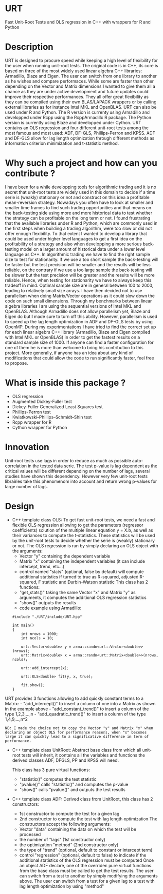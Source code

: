 # URT
Fast Unit-Root Tests and OLS regression in C++ with wrappers for R and Python

# Description
URT is designed to procure speed while keeping a high level of flexibility for the user when running unit-root tests. 
The original code is in C++, its core is based on three of the most widely used linear algebra C++ libraries: Armadillo, Blaze and Eigen. The user can switch from one library to another as he wishes and compare performaces. While some are faster than other depending on the Vector and Matrix dimensions I wanted to give them all a chance as they are under active development and future updates could improve their respective performances. They all offer great flexibility as they can be compiled using their own BLAS/LAPACK wrappers or by calling external libraries as for instance Intel MKL and OpenBLAS. 
URT can also be used under R and Python. The R version is currenty using Armadillo and developped under Rcpp using the RcppArmadillo R package. The Python version is currently using Blaze and developped under Cython.
URT contains an OLS regression and four different unit-root tests among the most famous and most used: ADF, DF-GLS, Phillips-Perron and KPSS. ADF and DF-GLS allow for lag length optimization through different methods as information criterion minimization and t-statistic method.

# Why such a project and how can you contribute ?
I have been for a while developping tools for algorithmic trading and it is no secret that unit-root tests are widely used in this domain to decide if a time serie is (weakly) stationary or not and construct on this idea a profitable mean-reversion strategy. Nowadays you often have to look at smaller and smaller time frames to find such trading opportunities and that means on the back-testing side using more and more historical data to test whether the strategy can be profitable on the long term or not. I found frustrating that the available libraries under R and Python, which are commonly used in the first steps when building a trading algorithm, were too slow or did not offer enough flexibility. To that extent I wanted to develop a library that could be used under higher level languages to get a first idea on the profitability of a strategy and also when developping a more serious back-testing model on a larger amount of historical data under a lower level language as C++.
In algorithmic trading we have to find the right sample size to test for stationarity. If we use a too short sample the back-testing will be faster but the test precision will be smaller and the results will be less reliable, on the contrary if we use a too large sample the back-testing will be slower but the test precision will be greater and the results will be more reliable. Hence, when testing for stationarity we have to always keep this tradeoff in mind. Optimal sample size are in general between 100 to 2000, leading to relatively small size arrays. I have then decided not to use parallelism when doing Matrix/Vector operations as it could slow down the code on such small dimensions. Through my benchmarks between linear algebra libraries I am using the sequential versions of Intel MKL and OpenBLAS. Although Armadillo does not allow parallelism yet, Blaze and Eigen do but I made sure to turn off this ability. However, parallelism is used to speed up the lag length optimization in ADF and DF-GLS tests by using OpenMP. 
During my experimentations I have tried to find the correct set up for each linear algebra C++ library (Armadillo, Blaze and Eigen compiled with Intel MKL or OpenBLAS) in order to get the fastest results on a standard sample size of 1000. If anyone can find a faster configuration for one of them he is more than welcome to bring his contribution to this project.
More generally, if anyone has an idea about any kind of modifications that could allow the code to run significantly faster, feel free to propose. 

# What is inside this package ?
- OLS regression
- Augmented Dickey-Fuller test
- Dickey-Fuller Generalized Least Squares test
- Phillips-Perron test
- Kwiatkowski–Phillips–Schmidt–Shin test
- Rcpp wrapper for R
- Cython wrapper for Python

# Innovation
Unit-root tests use lags in order to reduce as much as possible auto-correlation in the tested data serie. The test p-value is lag dependent as the critical values will be different depending on the number of lags, several studies have shown this dependency. However very few unit-root tests librairies take this phenomenom into account and return wrong p-values for large number of lags.  

# Design
- C++ template class OLS: 
To get fast unit-root tests, we need a fast and flexible OLS regression allowing to get the parameters (regressor coefficients) solution of the multiple linear equation y = X.b, as well as their variances to compute the t-statistics. These statistics will be used by the unit-root tests to decide whether the serie is (weakly) stationary or not.
The OLS regression is run by simply declaring an OLS object with the arguments:
    - Vector "y" containing the dependent variable
    - Matrix "x" containing the independent variables (it can include intercept, trend, etc...)
    - control named "stats" (optional, false by default) will compute additional statistics if turned to true as R-squared, adjusted R-squared, F statistic and Durbin-Watson statistic
This class has 2 functions:
    - "get_stats()" taking the same Vector "x" and Matrix "y" as arguments, it computes the additional OLS regression statistics
    - "show()" outputs the results
    - code example using Armadillo:
    ```
    #include "./URT/include/URT.hpp"

    int main()
    {
        int nrows = 1000;
        int ncols = 10;

        urt::Vector<double> y = arma::randn<urt::Vector<double>>(nrows);
        urt::Matrix<double> x = arma::randn<urt::Matrix<double>>(nrows, ncols);

        urt::add_intercept(x);

        urt::OLS<double> fit(y, x, true);

        fit.show();
    }
    ```
URT provides 3 functions allowing to add quickly constant terms to a Matrix:
    - "add_intercept()" to insert a column of one into a Matrix as shown in the example above
    - "add_constant_trend()" to insert a column of the type 1,2,3,...,n
    - "add_quadratic_trend()" to insert a column of the type 1,4,9,...,n^2
    
    NB: I made the choice not to copy the Vector "y" and Matrix "x" when declaring an object OLS for performance reasons, when "x" becomes large it can quickly lead to a significative difference in term of performance.

- C++ template class UnitRoot: 
Abstract base class from which all unit-root tests will inherit, it contains all the variables and functions the derived classes ADF, DFGLS, PP and KPSS will need.

  This class has 3 pure virtual functions:
    - "statistic()" computes the test statistic
    - "pvalue()" calls "statistic()" and computes the p-value
    - "show()" calls "pvalue()" and outputs the test results
    
- C++ template class ADF: 
Derived class from UnitRoot, this class has 2 constructors:
    - 1st constructor to compute the test for a given lag
    - 2nd constructor to compute the test with lag length optimization
The constructors accept the following arguments:
    - Vector "data" containing the data on which the test will be processed
    - the number of "lags" (1st constructor only)
    - the optimization "method" (2nd constructor only)
    - the type of "trend" (optional, default to constant or intercept term)
    - control "regression" (optional, default to false) to indicate if the additional statistics of the OLS regression must be computed
Once an object ADF declare, one of the overriden pure virtual functions from the base class must be called to get the test results. The user can switch from a test to another by simply modifying the arguments above.
The user can switch from a test for a given lag to a test with lag length optimization by using "method"
    
    
    
    
    
    
    
    
    
    
    
    
    
    
    
    
    
    
    
    
    
    
    
    
    
    
    
    
